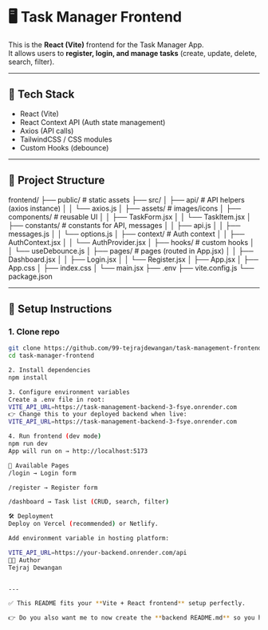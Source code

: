 # 🖥️ Task Manager Frontend

This is the **React (Vite)** frontend for the Task Manager App.  
It allows users to **register, login, and manage tasks** (create, update, delete, search, filter).

---

## 🚀 Tech Stack
- React (Vite)
- React Context API (Auth state management)
- Axios (API calls)
- TailwindCSS / CSS modules
- Custom Hooks (debounce)

---

## 📂 Project Structure
frontend/
├── public/ # static assets
├── src/
│ ├── api/ # API helpers (axios instance)
│ │ └── axios.js
│ ├── assets/ # images/icons
│ ├── components/ # reusable UI
│ │ ├── TaskForm.jsx
│ │ └── TaskItem.jsx
│ ├── constants/ # constants for API, messages
│ │ ├── api.js
│ │ ├── messages.js
│ │ └── options.js
│ ├── context/ # Auth context
│ │ ├── AuthContext.jsx
│ │ └── AuthProvider.jsx
│ ├── hooks/ # custom hooks
│ │ └── useDebounce.js
│ ├── pages/ # pages (routed in App.jsx)
│ │ ├── Dashboard.jsx
│ │ ├── Login.jsx
│ │ └── Register.jsx
│ ├── App.jsx
│ ├── App.css
│ ├── index.css
│ └── main.jsx
├── .env
├── vite.config.js
└── package.json

---

## 🔧 Setup Instructions

### 1. Clone repo
```bash
git clone https://github.com/99-tejrajdewangan/task-management-frontend
cd task-manager-frontend

2. Install dependencies
npm install

3. Configure environment variables
Create a .env file in root:
VITE_API_URL=https://task-management-backend-3-fsye.onrender.com
👉 Change this to your deployed backend when live:
VITE_API_URL=https://task-management-backend-3-fsye.onrender.com

4. Run frontend (dev mode)
npm run dev
App will run on → http://localhost:5173

🔗 Available Pages
/login → Login form

/register → Register form

/dashboard → Task list (CRUD, search, filter)

🛠️ Deployment
Deploy on Vercel (recommended) or Netlify.

Add environment variable in hosting platform:

VITE_API_URL=https://your-backend.onrender.com/api
👨‍💻 Author
Tejraj Dewangan


---

✅ This README fits your **Vite + React frontend** setup perfectly.  

👉 Do you also want me to now create the **backend README.md** so you have both repos (frontend + backend) polished for GitHub?